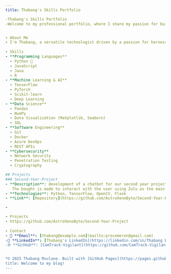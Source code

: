```yaml
---
title: Thabang's Skills Portfolio

-Thabang's Skills Portfolio
-Welcome to my professional portfolio, where I share my passion for building innovative solutions through machine learning, software engineering, data science,                cybersecurity, and AI.


- About Me
- I'm Thabang, a versatile technologist driven by a passion for harnessing machine learning, software engineering, data science, cybersecurity, and AI to solve real-world      challenges. With a strong foundation in tools like Python, TensorFlow, and Azure DevOps, I build solutions that range from predictive analytics models to secure, AI-         powered applications. My projects, like the **Second-Year-Project** , reflect my commitment to    impactful technology. Outside of coding, I enjoy exploring new              advancements in AI and contributing to the tech community.
  
- Skills
- **Programming Languages**  
  - Python 🐍  
  - JavaScript  
  - Java  
  - R  
- **Machine Learning & AI**  
  - TensorFlow  
  - PyTorch  
  - Scikit-learn  
  - Deep Learning  
- **Data Science**  
  - Pandas  
  - NumPy  
  - Data Visualization (Matplotlib, Seaborn)  
  - SQL  
- **Software Engineering**  
  - Git  
  - Docker  
  - Azure DevOps  
  - REST APIs  
- **Cybersecurity**  
  - Network Security  
  - Penetration Testing  
  - Cryptography

## Projects
### Second-Year-Project
- **Description**: development of a chatbot for our second year project at the University Of Zululand. 
   The bought is made to interact with the user using Zulu as the main langauge and other South Africa black languages 
- **Technologies**: Python, TensorFlow, OpenCV, Flask
- **Link**: [Repository](https://github.com/AstroXenoByte/Second-Year-Project)

- 

- Projects
- https://github.com/AstroXenoByte/Second-Year-Project
  
- Contact
- 📧 **Email**: [thabang@example.com](mailto:procemeron@gmail.com)  
-🔗 **LinkedIn**: [Thabang's LinkedIn](https://linkedin.com/in/Thabang Buthelezi)  
-🌐 **GitHub**: [CamTrack-Vigilant](https://github.com/CamTrack-Vigilant)


*© 2025 Thabang Mvulane. Built with [GitHub Pages](https://pages.github.com).*
title: Welcome to my blog!
---
```

